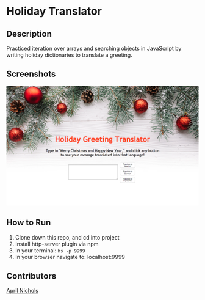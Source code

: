 # Holiday Translator

## Description
Practiced iteration over arrays and searching objects in JavaScript by writing holiday dictionaries to translate a greeting.

## Screenshots
![Webpage](https://raw.githubusercontent.com/aprilrochelle/translate/master/screenshot/holiday-screen.png)

## How to Run
 1. Clone down this repo, and cd into project
 1. Install http-server plugin via npm
 1. In your terminal: ```hs -p 9999```
 1. In your browser navigate to: localhost:9999

## Contributors
[April Nichols](https://github.com/aprilrochelle)